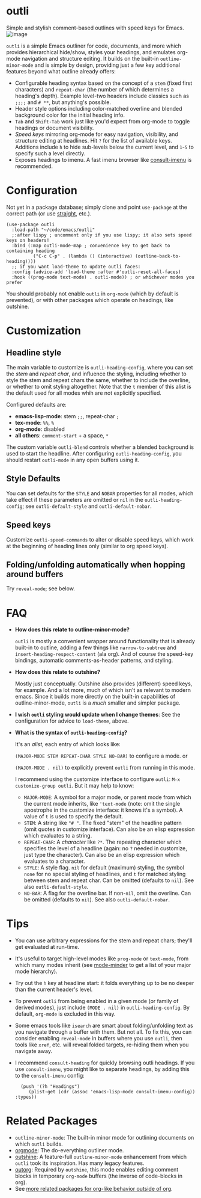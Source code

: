 # outli
Simple and stylish comment-based outlines with speed keys for Emacs.
![image](https://user-images.githubusercontent.com/93749/190755666-69ca250c-476b-41c9-a26a-f9c12d167c99.png)

`outli` is a simple Emacs outliner for code, documents, and more which provides hierarchical hide/show, styles your headings, and emulates org-mode navigation and structure editing.  It builds on the built-in `outline-minor-mode` and is simple by design, providing just a few key additional features beyond what outline already offers:

- Configurable heading syntax based on the concept of a `stem` (fixed first characters) and `repeat-char` (the number of which determines a heading's depth).  Example level-two headers include classics such as `;;;;` and `# **`, but anything's possible.
- Header style options including color-matched overline and blended background color for the initial heading info.
- `Tab` and `Shift-Tab` work just like you'd expect from org-mode to toggle headings or document visibility. 
- _Speed keys_ mirroring org-mode for easy navigation, visibility, and structure editing at headlines.  Hit `?` for the list of available keys.   Additions include `h` to hide sub-levels below the current level, and `1`-`5` to specify such a level directly. 
- Exposes headings to imenu.  A fast imenu browser like [consult-imenu](https://github.com/minad/consult) is recommended. 

# Configuration
Not yet in a package database; simply clone and point `use-package` at the correct path (or use [straight](https://github.com/radian-software/straight.el), etc.).

```elisp
(use-package outli
  :load-path "~/code/emacs/outli"
  ;:after lispy ; uncomment only if you use lispy; it also sets speed keys on headers!
  :bind (:map outli-mode-map ; convenience key to get back to containing heading
	      ("C-c C-p" . (lambda () (interactive) (outline-back-to-heading))))
  ;; if you want load-theme to update outli faces:
  :config (advice-add 'load-theme :after #'outli-reset-all-faces) 
  :hook ((prog-mode text-mode) . outli-mode)) ; or whichever modes you prefer
```

You should probably not enable `outli` in `org-mode` (which by default is prevented), or with other packages which operate on headings, like outshine. 

# Customization
## Headline style
The main variable to customize is `outli-heading-config`, where you can set the _stem_ and _repeat char_, and influence the styling, including whether to style the stem and repeat chars the same, whether to include the overline, or whether to omit styling altogether.  Note that the `t` member of this alist is the default used for all modes whih are not explicitly specified.

Configured defaults are:

- **emacs-lisp-mode**: stem `;;`, repeat-char `;`
- **tex-mode**: `%%`, `%`
- **org-mode**: disabled
- **all others**: `comment-start` + a space, `*`

The custom variable `outli-blend` controls whether a blended background is used to start the headline.   After configuring `outli-heading-config`, you should restart `outli-mode` in any open buffers using it.

## Style Defaults

You can set defaults for the `STYLE` and `NOBAR` properties for all modes, which take effect if these parameters are omitted or `nil` in the `outli-heading-config`; see `outli-default-style` and `outli-default-nobar`. 

## Speed keys
Customize `outli-speed-commands` to alter or disable speed keys, which work at the beginning of heading lines only (similar to org speed keys).

## Folding/unfolding automatically when hopping around buffers

Try `reveal-mode`; see below.

# FAQ
- **How does this relate to outline-minor-mode?**
 
  `outli` is mostly a convenient wrapper around functionality that is already built-in to outline, adding a few things like `narrow-to-subtree` and `insert-heading-respect-content` (ala org). And of course the speed-key bindings, automatic comments-as-header patterns, and styling.
- **How does this relate to outshine?**

  Mostly just conceptually.  Outshine also provides (different) speed keys, for example.  And a lot more, much of which isn't as relevant to modern emacs.  Since it builds more directly on the built-in capabilities of outline-minor-mode, `outli` is a _much_ smaller and simpler package. 

- **I wish `outli` styling would update when I change themes**: See the configuration for advice to `load-theme`, above. 

- **What is the syntax of `outli-heading-config`?** 

  It's an _alist_, each entry of which looks like:

    `(MAJOR-MODE STEM REPEAT-CHAR STYLE NO-BAR)` to configure a mode.
  or
  
    `(MAJOR-MODE . nil)` to explicitly prevent `outli` from running in this mode.
	
   I recommend using the customize interface to configure `outli`: `M-x customize-group outli`.  But it may help to know:
    - `MAJOR-MODE`: A symbol for a major mode, or parent mode from which the current mode inherits, like `'text-mode` (note: omit the single apostrophe in the customize interface: it knows it's a symbol).  A value of `t` is used to specify the default.
    - `STEM`: A string like `"# "`.  The fixed "stem" of the headline pattern (omit quotes in customize interface).  Can also be an elisp expression which evaluates to a string.
    - `REPEAT-CHAR`: A _character_ like `?*`.  The repeating character which specifies the level of a headline (again: no `?` needed in customize, just type the character).  Can also be an elisp expression which evaluates to a character. 
    - `STYLE`: A style flag.  `nil` for default (maximum) styling, the symbol `none` for no special styling of headlines, and `t` for matched styling between stem and repeat char.  Can be omitted (defaults to `nil`).  See also `outli-default-style`. 
    - `NO-BAR`: A flag for the overline bar.  If non-`nil`, omit the overline.  Can be omitted (defaults to `nil`).  See also `outli-default-nobar`. 

# Tips
- You can use arbitrary expressions for the stem and repeat chars; they'll get evaluated at run-time.
- It's useful to target high-level modes like `prog-mode` or `text-mode`, from which many modes inherit (see [mode-minder](https://github.com/jdtsmith/mode-minder) to get a list of your major mode hierarchy).
- Try out the `h` key at headline start: it folds everything up to be no deeper than the current header's level. 
- To prevent `outli` from being enabled in a given mode (or family of derived modes), just include `(MODE . nil)` in `outli-heading-config`.  By default, `org-mode` is excluded in this way.
- Some emacs tools like `isearch` are smart about folding/unfolding text as you navigate through a buffer with them.  But not all.  To fix this, you can consider enabling `reveal-mode` in buffers where you use `outli`, then tools like `xref`, etc. will reveal folded targets, re-hiding them when you navigate away.
- I recommend `consult-heading` for quickly browsing outli headings.  If you use `consult-imenu`, you might like to separate headings, by adding this to the `consult-imenu` config:

   ```elisp
     (push '(?h "Headings")
        (plist-get (cdr (assoc 'emacs-lisp-mode consult-imenu-config)) :types))
   ```


# Related Packages
- `outline-minor-mode`: The built-in minor mode for outlining documents on which `outli` builds. 
- [orgmode](https://orgmode.org): The do-everything outliner mode.
- [outshine](https://github.com/alphapapa/outshine): A feature-full `outline-minor-mode` enhancement from which `outli` took its inspiration.  Has many legacy features. 
- [outorg](https://github.com/alphapapa/outorg): Required by `outshine`, this mode enables editing comment blocks in temporary `org-mode` buffers (the inverse of code-blocks in org).
- See [more related packages for org-like behavior outside of org](https://orgmode.org/worg/org-tutorials/org-outside-org.html). 
